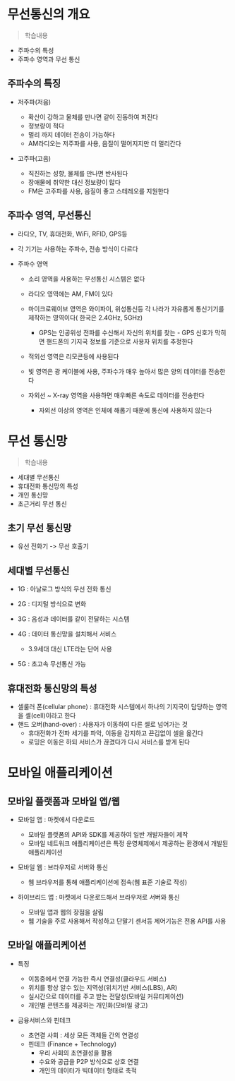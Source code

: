 # 무선통신의 개요
> 학습내용
- 주파수의 특성 
- 주파수 영역과 무선 통신

## 주파수의 특징
- 저주파(저음)
    - 확산이 강하고 물체를 만나면 같이 진동하여 퍼진다
    - 정보량이 적다
    - 멀리 까지 데이터 전송이 가능하다
    - AM라디오는 저주파를 사용, 음질이 떨어지지만 더 멀리간다

- 고주파(고음)
    - 직진하는 성향, 물체를 만나면 반사된다
    - 장애물에 취약한 대신 정보량이 많다
    - FM은 고주파를 사용, 음질이 좋고 스테레오를 지원한다

## 주파수 영역, 무선통신
- 라디오, TV, 휴대전화, WiFi, RFID, GPS등
- 각 기기는 사용하는 주파수, 전송 방식이 다르다

- 주파수 영역
    - 소리 영역을 사용하는 무선통신 시스템은 없다
    - 라디오 영역에는 AM, FM이 있다
    - 마이크로웨이브 영역은 와이파이, 위성통신등 각 나라가 자유롭게 통신기기를 제작하는 영역이다( 한국은 2.4GHz, 5GHz)
        - GPS는 인공위성 전파를 수신해서 자신의 위치를 찾는 - GPS 신호가 막히면 핸드폰의 기지국 정보를 기준으로 사용자 위치를 추정한다
    
    - 적외선 영역은 리모콘등에 사용된다
    - 빛 영역은 광 케이블에 사용, 주파수가 매우 높아서 많은 양의 데이터를 전송한다
    - 자외선 ~ X-ray 영역을 사용하면 매우빠른 속도로 데이터를 전송한다
        - 자외선 이상의 영역은 인체에 해롭기 때문에 통신에 사용하지 않는다

# 무선 통신망
> 학습내용
- 세대별 무선통신
- 휴대전화 통신망의 특성
- 개인 통신망
- 초근거리 무선 통신


## 초기 무선 통신망
- 유선 전화기 -> 무선 호출기

## 세대별 무선통신
- 1G : 아날로그 방식의 무선 전화 통신
- 2G : 디지털 방식으로 변화
- 3G : 음성과 데이터를 같이 전달하는 시스템
- 4G : 데이터 통신망을 설치해서 서비스
    - 3.9세대 대신 LTE라는 단어 사용

- 5G : 초고속 무선통신 가능

## 휴대전화 통신망의 특성
- 셀룰러 폰(cellular phone) : 휴대전화 시스템에서 하나의 기지국이 담당하는 영역을 셀(cell)이라고 한다
- 핸드 오버(hand-over) : 사용자가 이동하여 다른 셀로 넘어가는 것
    - 휴대전화가 전파 세기를 파악, 이동을 감지하고 끈김없이 셀을 옮긴다
    - 로밍은 이동은 하되 서비스가 끊겼다가 다시 서비스를 받게 된다

# 모바일 애플리케이션
## 모바일 플랫폼과 모바일 앱/웹
- 모바일 앱 : 마켓에서 다운로드
    - 모바일 플랫폼의 API와 SDK를 제공하여 일반 개발자들이 제작
    - 모바일 네트워크 애플리케이션은 특정 운영체제에서 제공하는 환경에서 개발된 애플리케이션

- 모바일 웹 : 브라우저로 서버와 통신
    - 웹 브라우저를 통해 애플리케이션에 접속(웹 표준 기술로 작성)
- 하이브리드 앱 : 마켓에서 다운로드해서 브라우저로 서버와 통신
    - 모바일 앱과 웹의 장점을 살림
    - 웹 기술을 주로 사용해서 작성하고 단말기 센서등 제어기능은 전용 API를 사용
    
## 모바일 애플리케이션
- 특징
    - 이동중에서 연결 가능한 즉시 연결성(클라우드 서비스)
    - 위치를 항상 알수 있는 지역성(위치기반 서비스(LBS), AR)
    - 실시간으로 데이터를 주고 받는 전달성(모바일 커뮤티케이션)
    - 개인별 콘텐츠를 제공하는 개인화(모바일 광고)

- 금융서비스와 핀테크
    - 초연결 사회 : 세상 모든 객체들 간의 연결성
    - 핀테크 (Finance + Technology)
        - 우리 사회의 초연결성을 활용
        - 수요와 공급을 P2P 방식으로 상호 연결
        - 개인의 데이터가 빅데이터 형태로 축적



